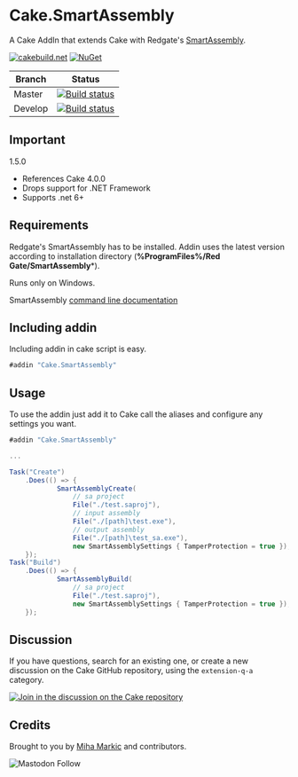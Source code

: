 # Cake.SmartAssembly

A Cake AddIn that extends Cake with Redgate's [SmartAssembly](https://www.red-gate.com/products/dotnet-development/smartassembly/).

[![cakebuild.net](https://img.shields.io/badge/WWW-cakebuild.net-blue.svg)](http://cakebuild.net/)
[![NuGet](https://img.shields.io/nuget/v/Cake.SmartAssembly.svg)](https://www.nuget.org/packages/Cake.SmartAssembly)

|Branch|Status|
|------|------|
|Master|[![Build status](https://ci.appveyor.com/api/projects/status/github/cake-contrib/Cake.SmartAssembly?branch=master&svg=true)](https://ci.appveyor.com/project/cakecontrib/cake-smartassembly)|
|Develop|[![Build status](https://ci.appveyor.com/api/projects/status/github/cake-contrib/Cake.SmartAssembly?branch=develop&svg=true)](https://ci.appveyor.com/project/cakecontrib/cake-smartassembly)|

## Important

1.5.0 
* References Cake 4.0.0
* Drops support for .NET Framework
* Supports .net 6+

## Requirements

Redgate's SmartAssembly has to be installed. Addin uses the latest version according to installation directory (**%ProgramFiles%/Red Gate/SmartAssembly***).

Runs only on Windows.

SmartAssembly [command line documentation](https://documentation.red-gate.com/sa6/building-your-assembly/using-the-command-line-mode)

## Including addin

Including addin in cake script is easy.
```c#
#addin "Cake.SmartAssembly"
```

## Usage

To use the addin just add it to Cake call the aliases and configure any settings you want.

```csharp
#addin "Cake.SmartAssembly"

...

Task("Create")
    .Does(() => {
            SmartAssemblyCreate(
                // sa project
                File("./test.saproj"),
                // input assembly
                File("./[path]\test.exe"), 
                // output assembly
                File("./[path]\test_sa.exe"), 
                new SmartAssemblySettings { TamperProtection = true });
    });
Task("Build")
    .Does(() => {
            SmartAssemblyBuild(
                // sa project
                File("./test.saproj"), 
                new SmartAssemblySettings { TamperProtection = true });
    });

```

## Discussion

If you have questions, search for an existing one, or create a new discussion on the Cake GitHub repository, using the `extension-q-a` category.

[![Join in the discussion on the Cake repository](https://img.shields.io/badge/GitHub-Discussions-green?logo=github)](https://github.com/cake-build/cake/discussions/categories/extension-q-a)

## Credits

Brought to you by [Miha Markic](https://github.com/MihaMarkic) and contributors. 

![Mastodon Follow](https://img.shields.io/mastodon/follow/001030236)